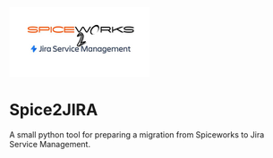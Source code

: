 ![spice2jira](spice2jira-logo.png)

# Spice2JIRA
A small python tool for preparing a migration from Spiceworks to Jira Service Management.

